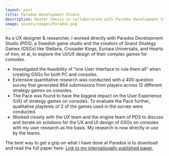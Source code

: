 ```yaml
---
layout: post
title: Paradox Development Studio
description: Master thesis in collaboration with Paradox Development Studio.
image: assets/images/Paradox.png
---
```

As a UX designer & researcher, I worked directly with Paradox Development Studio (PDS), a Swedish game studio and the creators of Grand Strategy Games (GSGs) like Stellaris, Crusader Kings, Europa Universalis, and Hearts of Iron, et al, to explore the UI/UX design of their complex games for consoles.

<ul>
	<li>Investigated the feasibility of “one User Interface to rule them all” when creating GSGs for both PC and consoles.</li>
	<li>Extensive quantitative research was conducted with a 400 question survey that generated 864 submissions from players across 12 different strategy games on consoles.</li>
	<li>The Pace was found to have the biggest impact on the User Experience (UX) of strategy games on consoles. To evaluate the Pace further, qualitative playtests of 2 of the games used in the survey were conducted.</li>
	<li> Worked closely with the UX team and the engine team of PDS to discuss and iterate on solutions for the UX and UI design of GSGs on consoles with my user research as the basis.
My research is now directly in use by the teams.</li>
</ul>

The best way to get a grip on what I have done at Paradox is to download and read the full paper here:
<a href="https://umu.diva-portal.org/smash/record.jsf?pid=diva2:1538474">Link to my internationally published paper.</a>